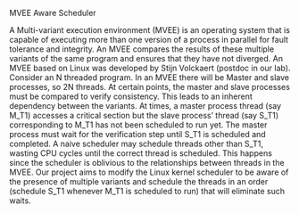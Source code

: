 MVEE Aware Scheduler 

A Multi-variant execution environment (MVEE) is an operating system that is capable of executing more than one version of a process in parallel for fault tolerance and integrity. An MVEE compares the results of these multiple variants of the same program and ensures that they have not diverged. An MVEE based on Linux was developed by Stijn Volckaert (postdoc in our lab). Consider an N threaded program. In an MVEE there will be Master and slave processes, so 2N threads. At certain points, the master and slave processes must be compared to verify consistency. This leads to an inherent dependency between the variants. At times, a master process thread (say M_T1) accesses a critical section but the slave process’ thread (say S_T1) corresponding to M_T1 has not been scheduled to run yet. The master process must wait for the verification step until S_T1 is scheduled and completed. A naive scheduler may schedule threads other than S_T1, wasting CPU cycles until the correct thread is scheduled. This happens since the scheduler is oblivious to the relationships between threads in the MVEE. Our project aims to modify the Linux kernel scheduler to be aware of the presence of multiple variants and schedule the threads in an order (schedule S_T1 whenever M_T1 is scheduled to run) that will eliminate such waits. 
